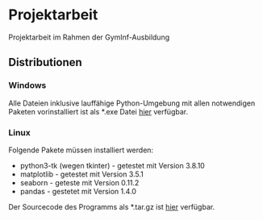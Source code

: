 # Projektarbeit
Projektarbeit im Rahmen der GymInf-Ausbildung

## Distributionen
### Windows
Alle Dateien inklusive lauffähige Python-Umgebung mit allen notwendigen Paketen vorinstalliert ist als *.exe Datei [hier](/distribution/anavis_v0_5.exe/) verfügbar.

### Linux
Folgende Pakete müssen installiert werden:
- python3-tk (wegen tkinter) - getestet mit Version 3.8.10
- matplotlib - getestet mit Version 3.5.1
- seaborn - geteste mit Version 0.11.2
- pandas - gestetet mit Version 1.4.0

Der Sourcecode des Programms als *.tar.gz ist [hier](/distribution/anavis_v05.tar.gz/) verfügbar.
